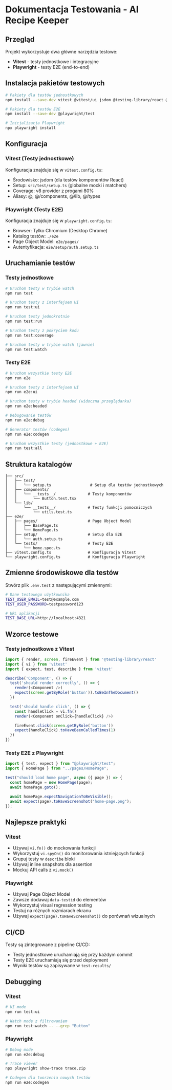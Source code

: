 # Dokumentacja Testowania - AI Recipe Keeper

## Przegląd

Projekt wykorzystuje dwa główne narzędzia testowe:

- **Vitest** - testy jednostkowe i integracyjne
- **Playwright** - testy E2E (end-to-end)

## Instalacja pakietów testowych

```bash
# Pakiety dla testów jednostkowych
npm install --save-dev vitest @vitest/ui jsdom @testing-library/react @testing-library/jest-dom @testing-library/user-event @vitejs/plugin-react

# Pakiety dla testów E2E
npm install --save-dev @playwright/test

# Inicjalizacja Playwright
npx playwright install
```

## Konfiguracja

### Vitest (Testy jednostkowe)

Konfiguracja znajduje się w `vitest.config.ts`:

- Środowisko: jsdom (dla testów komponentów React)
- Setup: `src/test/setup.ts` (globalne mocki i matchers)
- Coverage: v8 provider z progami 80%
- Aliasy: @, @/components, @/lib, @/types

### Playwright (Testy E2E)

Konfiguracja znajduje się w `playwright.config.ts`:

- Browser: Tylko Chromium (Desktop Chrome)
- Katalog testów: `./e2e`
- Page Object Model: `e2e/pages/`
- Autentyfikacja: `e2e/setup/auth.setup.ts`

## Uruchamianie testów

### Testy jednostkowe

```bash
# Uruchom testy w trybie watch
npm run test

# Uruchom testy z interfejsem UI
npm run test:ui

# Uruchom testy jednokrotnie
npm run test:run

# Uruchom testy z pokryciem kodu
npm run test:coverage

# Uruchom testy w trybie watch (jawnie)
npm run test:watch
```

### Testy E2E

```bash
# Uruchom wszystkie testy E2E
npm run e2e

# Uruchom testy z interfejsem UI
npm run e2e:ui

# Uruchom testy w trybie headed (widoczna przeglądarka)
npm run e2e:headed

# Debugowanie testów
npm run e2e:debug

# Generator testów (codegen)
npm run e2e:codegen

# Uruchom wszystkie testy (jednostkowe + E2E)
npm run test:all
```

## Struktura katalogów

```
├── src/
│   ├── test/
│   │   └── setup.ts                 # Setup dla testów jednostkowych
│   ├── components/
│   │   └── __tests__/              # Testy komponentów
│   │       └── Button.test.tsx
│   └── lib/
│       └── __tests__/              # Testy funkcji pomocniczych
│           └── utils.test.ts
├── e2e/
│   ├── pages/                      # Page Object Model
│   │   ├── BasePage.ts
│   │   └── HomePage.ts
│   ├── setup/                      # Setup dla E2E
│   │   └── auth.setup.ts
│   └── tests/                      # Testy E2E
│       └── home.spec.ts
├── vitest.config.ts                # Konfiguracja Vitest
└── playwright.config.ts            # Konfiguracja Playwright
```

## Zmienne środowiskowe dla testów

Stwórz plik `.env.test` z następującymi zmiennymi:

```bash
# Dane testowego użytkownika
TEST_USER_EMAIL=test@example.com
TEST_USER_PASSWORD=testpassword123

# URL aplikacji
TEST_BASE_URL=http://localhost:4321
```

## Wzorce testowe

### Testy jednostkowe z Vitest

```typescript
import { render, screen, fireEvent } from '@testing-library/react'
import { vi } from 'vitest'
import { expect, test, describe } from 'vitest'

describe('Component', () => {
  test('should render correctly', () => {
    render(<Component />)
    expect(screen.getByRole('button')).toBeInTheDocument()
  })

  test('should handle click', () => {
    const handleClick = vi.fn()
    render(<Component onClick={handleClick} />)

    fireEvent.click(screen.getByRole('button'))
    expect(handleClick).toHaveBeenCalledTimes(1)
  })
})
```

### Testy E2E z Playwright

```typescript
import { test, expect } from "@playwright/test";
import { HomePage } from "../pages/HomePage";

test("should load home page", async ({ page }) => {
  const homePage = new HomePage(page);
  await homePage.goto();

  await homePage.expectNavigationToBeVisible();
  await expect(page).toHaveScreenshot("home-page.png");
});
```

## Najlepsze praktyki

### Vitest

- Używaj `vi.fn()` do mockowania funkcji
- Wykorzystuj `vi.spyOn()` do monitorowania istniejących funkcji
- Grupuj testy w `describe` bloki
- Używaj inline snapshots dla assertion
- Mockuj API calls z `vi.mock()`

### Playwright

- Używaj Page Object Model
- Zawsze dodawaj `data-testid` do elementów
- Wykorzystuj visual regression testing
- Testuj na różnych rozmiarach ekranu
- Używaj `expect(page).toHaveScreenshot()` do porównań wizualnych

## CI/CD

Testy są zintegrowane z pipeline CI/CD:

- Testy jednostkowe uruchamiają się przy każdym commit
- Testy E2E uruchamiają się przed deployment
- Wyniki testów są zapisywane w `test-results/`

## Debugging

### Vitest

```bash
# UI mode
npm run test:ui

# Watch mode z filtrowaniem
npm run test:watch -- --grep "Button"
```

### Playwright

```bash
# Debug mode
npm run e2e:debug

# Trace viewer
npx playwright show-trace trace.zip

# Codegen dla tworzenia nowych testów
npm run e2e:codegen
```
